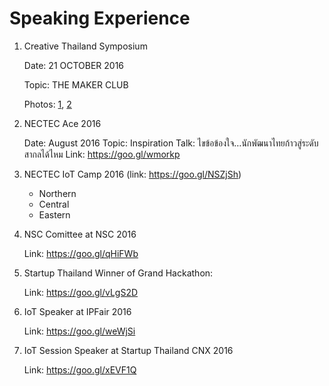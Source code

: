 Speaking Experience
=========================

1. Creative Thailand Symposium

	Date: 21 OCTOBER 2016
	
	Topic: THE MAKER CLUB

	Photos: [1](https://www.facebook.com/photo.php?fbid=1052195794878236&set=t.896050346&type=3&theater), [2](https://www.facebook.com/photo.php?fbid=1052195891544893&set=t.896050346&type=3&theater)

2. NECTEC Ace 2016
	
	Date: August 2016
	Topic: Inspiration Talk: ไขข้อข้องใจ…นักพัฒนาไทยก้าวสู่ระดับสากลได้ไหม
	Link: https://goo.gl/wmorkp
	

3. NECTEC IoT Camp 2016 (link: https://goo.gl/NSZjSh)
	* Northern
	* Central 
	* Eastern 
4. NSC Comittee at NSC 2016 
	
	Link: https://goo.gl/qHiFWb
	
5. Startup Thailand Winner of Grand Hackathon: 

	Link: https://goo.gl/vLgS2D
6. IoT Speaker at IPFair 2016

	Link: https://goo.gl/weWjSi
7. IoT Session Speaker at Startup Thailand CNX 2016

	Link: https://goo.gl/xEVF1Q

